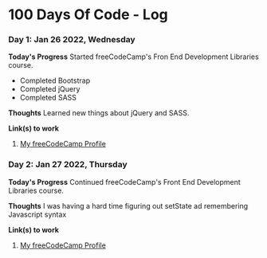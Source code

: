 # 100 Days Of Code - Log

### Day 1: Jan 26 2022, Wednesday

**Today's Progress**
Started freeCodeCamp's Fron End Development Libraries course.

- Completed Bootstrap
- Completed jQuery
- Completed SASS

**Thoughts** Learned new things about jQuery and SASS.

**Link(s) to work**

1. [My freeCodeCamp Profile](https://www.freecodecamp.org/msjdtd)

### Day 2: Jan 27 2022, Thursday

**Today's Progress**
Continued freeCodeCamp's Front End Development Libraries course.

**Thoughts**
I was having a hard time figuring out setState ad remembering Javascript syntax

**Link(s) to work**

1. [My freeCodeCamp Profile](https://www.freecodecamp.org/msjdtd)
